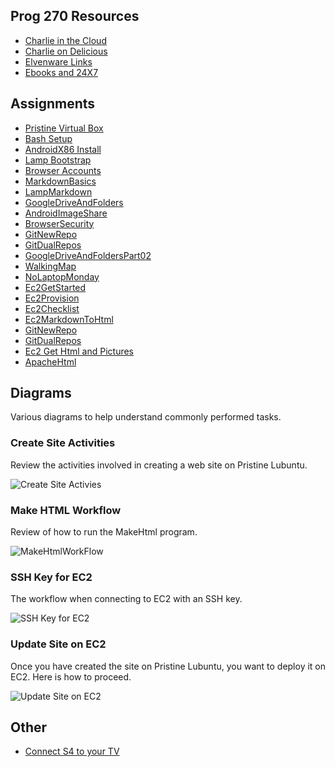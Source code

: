 ## Prog 270 Resources

- [Charlie in the Cloud](http://bit.ly/V5g8wF)
- [Charlie on Delicious](https://delicious.com/charliecalvert)
- [Elvenware Links](http://elvenware.com/charlie/links.html)
- [Ebooks and 24X7](http://www.bellevuecollege.edu/lmc/catalogs.html)

## Assignments

- [Pristine Virtual Box](http://www.ccalvert.net/books/CloudNotes/Assignments/PristineVirtualBox.html)
- [Bash Setup](http://www.ccalvert.net/books/CloudNotes/Assignments/BashSetup.html)
- [AndroidX86 Install](http://www.ccalvert.net/books/CloudNotes/Assignments/AndroidX86Install.html)
- [Lamp Bootstrap](http://www.ccalvert.net/books/CloudNotes/Assignments/LampBootstrap.html)
- [Browser Accounts](http://www.ccalvert.net/books/CloudNotes/Assignments/BrowserAccounts.html)
- [MarkdownBasics](http://www.ccalvert.net/books/CloudNotes/Assignments/MarkdownBasics.html)
- [LampMarkdown](http://www.ccalvert.net/books/CloudNotes/Assignments/LampMarkdown.html)
- [GoogleDriveAndFolders](http://www.ccalvert.net/books/CloudNotes/Assignments/GoogleDriveAndFolders.html)
- [AndroidImageShare](http://www.ccalvert.net/books/CloudNotes/Assignments/AndroidImageShare.html)
- [BrowserSecurity](http://www.ccalvert.net/books/CloudNotes/Assignments/BrowserSecurity.html)
- [GitNewRepo](http://www.ccalvert.net/books/CloudNotes/Assignments/GitNewRepo.html)
- [GitDualRepos](http://www.ccalvert.net/books/CloudNotes/Assignments/GitDualRepos.html)
- [GoogleDriveAndFoldersPart02](http://www.ccalvert.net/books/CloudNotes/Assignments/GoogleDriveAndFoldersPart02.html)
- [WalkingMap](http://www.ccalvert.net/books/CloudNotes/Assignments/WalkingMap.html)
- [NoLaptopMonday](http://www.ccalvert.net/books/CloudNotes/Assignments/NoLaptopMonday.html)
- [Ec2GetStarted](http://www.ccalvert.net/books/CloudNotes/Assignments/Ec2GetStarted.html)
- [Ec2Provision](http://www.ccalvert.net/books/CloudNotes/Assignments/Ec2Provision.html)
- [Ec2Checklist](http://www.ccalvert.net/books/CloudNotes/Assignments/Ec2Checklist.html)
- [Ec2MarkdownToHtml](http://www.ccalvert.net/books/CloudNotes/Assignments/Ec2MarkdownToHtml.html)
- [GitNewRepo](http://www.ccalvert.net/books/CloudNotes/Assignments/GitNewRepo.html)
- [GitDualRepos](http://www.ccalvert.net/books/CloudNotes/Assignments/GitDualRepos.html)
- [Ec2 Get Html and Pictures](http://www.ccalvert.net/books/CloudNotes/Assignments/Ec2GitHtmlPictures.html)
- [ApacheHtml](http://www.ccalvert.net/books/CloudNotes/Assignments/ApacheHtml.html)


## Diagrams

Various diagrams to help understand commonly performed tasks.

### Create Site Activities

Review the activities involved in creating a web site on Pristine Lubuntu.

![Create Site Activies](https://s3.amazonaws.com/bucket01.elvenware.com/images/create-web-site-activities.png)

### Make HTML Workflow

Review of how to run the MakeHtml program.

![MakeHtmlWorkFlow](https://s3.amazonaws.com/bucket01.elvenware.com/images/make-html-work-flow.png)

### SSH Key for EC2

The workflow when connecting to EC2 with an SSH key.

![SSH Key for EC2](https://s3.amazonaws.com/bucket01.elvenware.com/images/ssh-key-for-ec2.png)

### Update Site on EC2

Once you have created the site on Pristine Lubuntu, you want to deploy it on EC2. Here is how to proceed.

![Update Site on EC2](https://s3.amazonaws.com/bucket01.elvenware.com/images/update-site-on-ec2.png)

Other
-----

- [Connect S4 to your TV](<http://www.pcmag.com/article2/0,2817,2420138,00.asp>)
